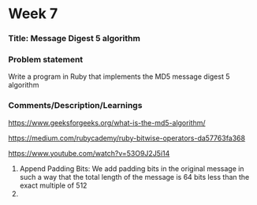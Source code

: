 # Week 7

### Title: Message Digest 5 algorithm

### Problem statement
Write a program in Ruby that implements the MD5 message digest 5 algorithm

### Comments/Description/Learnings
https://www.geeksforgeeks.org/what-is-the-md5-algorithm/

https://medium.com/rubycademy/ruby-bitwise-operators-da57763fa368

https://www.youtube.com/watch?v=53O9J2J5i14

1. Append Padding Bits: We add padding bits in the original message in such a way that the total length of the message is 64 bits less than the exact multiple of 512
2. 
